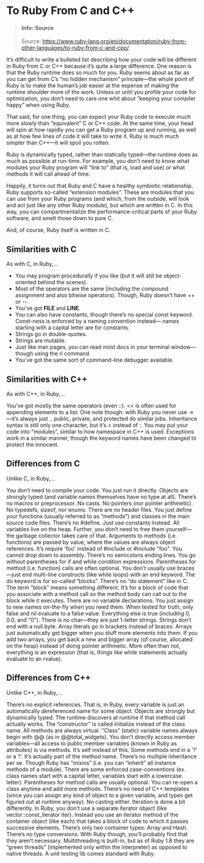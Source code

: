 # To Ruby From C and C++

> #### Info::Source
> Source: https://www.ruby-lang.org/en/documentation/ruby-from-other-languages/to-ruby-from-c-and-cpp/


It’s difficult to write a bulleted list describing how your code will be different in Ruby from C or C++ because it’s quite a large difference. One reason is that the Ruby runtime does so much for you. Ruby seems about as far as you can get from C’s “no hidden mechanism” principle—the whole point of Ruby is to make the human’s job easier at the expense of making the runtime shoulder more of the work. Unless or until you profile your code for optimization, you don’t need to care one whit about “keeping your compiler happy” when using Ruby.

That said, for one thing, you can expect your Ruby code to execute much more slowly than “equivalent” C or C++ code. At the same time, your head will spin at how rapidly you can get a Ruby program up and running, as well as at how few lines of code it will take to write it. Ruby is much much simpler than C++—it will spoil you rotten.

Ruby is dynamically typed, rather than statically typed—the runtime does as much as possible at run-time. For example, you don’t need to know what modules your Ruby program will “link to” (that is, load and use) or what methods it will call ahead of time.

Happily, it turns out that Ruby and C have a healthy symbiotic relationship. Ruby supports so-called “extension modules”. These are modules that you can use from your Ruby programs (and which, from the outside, will look and act just like any other Ruby module), but which are written in C. In this way, you can compartmentalize the performance-critical parts of your Ruby software, and smelt those down to pure C.

And, of course, Ruby itself is written in C.


## Similarities with C

As with C, in Ruby,…

* You may program procedurally if you like (but it will still be object-oriented behind the scenes).
* Most of the operators are the same (including the compound assignment and also bitwise operators). Though, Ruby doesn’t have ++ or --.
* You’ve got __FILE__ and __LINE__.
* You can also have constants, though there’s no special const keyword. Const-ness is enforced by a naming convention instead— names starting with a capital letter are for constants.
* Strings go in double-quotes.
* Strings are mutable.
* Just like man pages, you can read most docs in your terminal window—though using the ri command.
* You’ve got the same sort of command-line debugger available.

## Similarities with C++

As with C++, in Ruby,…

You’ve got mostly the same operators (even ::). << is often used for appending elements to a list. One note though: with Ruby you never use ->—it’s always just ..
public, private, and protected do similar jobs.
Inheritance syntax is still only one character, but it’s < instead of :.
You may put your code into “modules”, similar to how namespace in C++ is used.
Exceptions work in a similar manner, though the keyword names have been changed to protect the innocent.

## Differences from C

Unlike C, in Ruby,…

You don’t need to compile your code. You just run it directly.
Objects are strongly typed (and variable names themselves have no type at all).
There’s no macros or preprocessor. No casts. No pointers (nor pointer arithmetic). No typedefs, sizeof, nor enums.
There are no header files. You just define your functions (usually referred to as “methods”) and classes in the main source code files.
There’s no #define. Just use constants instead.
All variables live on the heap. Further, you don’t need to free them yourself—the garbage collector takes care of that.
Arguments to methods (i.e. functions) are passed by value, where the values are always object references.
It’s require 'foo' instead of #include <foo> or #include "foo".
You cannot drop down to assembly.
There’s no semicolons ending lines.
You go without parentheses for if and while condition expressions.
Parentheses for method (i.e. function) calls are often optional.
You don’t usually use braces—just end multi-line constructs (like while loops) with an end keyword.
The do keyword is for so-called “blocks”. There’s no “do statement” like in C.
The term “block” means something different. It’s for a block of code that you associate with a method call so the method body can call out to the block while it executes.
There are no variable declarations. You just assign to new names on-the-fly when you need them.
When tested for truth, only false and nil evaluate to a false value. Everything else is true (including 0, 0.0, and "0").
There is no char—they are just 1-letter strings.
Strings don’t end with a null byte.
Array literals go in brackets instead of braces.
Arrays just automatically get bigger when you stuff more elements into them.
If you add two arrays, you get back a new and bigger array (of course, allocated on the heap) instead of doing pointer arithmetic.
More often than not, everything is an expression (that is, things like while statements actually evaluate to an rvalue).

## Differences from C++

Unlike C++, in Ruby,…

There’s no explicit references. That is, in Ruby, every variable is just an automatically dereferenced name for some object.
Objects are strongly but dynamically typed. The runtime discovers at runtime if that method call actually works.
The “constructor” is called initialize instead of the class name.
All methods are always virtual.
“Class” (static) variable names always begin with @@ (as in @@total_widgets).
You don’t directly access member variables—all access to public member variables (known in Ruby as attributes) is via methods.
It’s self instead of this.
Some methods end in a ’?’ or a ’!’. It’s actually part of the method name.
There’s no multiple inheritance per se. Though Ruby has “mixins” (i.e. you can “inherit” all instance methods of a module).
There are some enforced case-conventions (ex. class names start with a capital letter, variables start with a lowercase letter).
Parentheses for method calls are usually optional.
You can re-open a class anytime and add more methods.
There’s no need of C++ templates (since you can assign any kind of object to a given variable, and types get figured out at runtime anyway). No casting either.
Iteration is done a bit differently. In Ruby, you don’t use a separate iterator object (like vector<T>::const_iterator iter). Instead you use an iterator method of the container object (like each) that takes a block of code to which it passes successive elements.
There’s only two container types: Array and Hash.
There’s no type conversions. With Ruby though, you’ll probably find that they aren’t necessary.
Multithreading is built-in, but as of Ruby 1.8 they are “green threads” (implemented only within the interpreter) as opposed to native threads.
A unit testing lib comes standard with Ruby.
